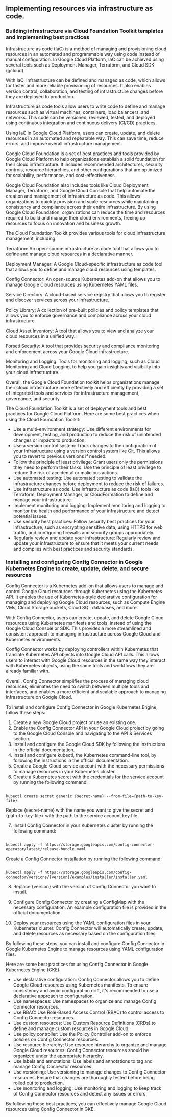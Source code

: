 ## Implementing resources via infrastructure as code.
### Building infrastructure via Cloud Foundation Toolkit templates and implementing best practices

Infrastructure as code (IaC) is a method of managing and provisioning cloud resources in an automated and programmable way using code instead of manual configuration. In Google Cloud Platform, IaC can be achieved using several tools such as Deployment Manager, Terraform, and Cloud SDK (gcloud).

With IaC, infrastructure can be defined and managed as code, which allows for faster and more reliable provisioning of resources. It also enables version control, collaboration, and testing of infrastructure changes before they are deployed to production.

Infrastructure as code tools allow users to write code to define and manage resources such as virtual machines, containers, load balancers, and networks. This code can be versioned, reviewed, tested, and deployed using continuous integration and continuous delivery (CI/CD) practices.

Using IaC in Google Cloud Platform, users can create, update, and delete resources in an automated and repeatable way. This can save time, reduce errors, and improve overall infrastructure management.

Google Cloud Foundation is a set of best practices and tools provided by Google Cloud Platform to help organizations establish a solid foundation for their cloud infrastructure. It includes recommended architectures, security controls, resource hierarchies, and other configurations that are optimized for scalability, performance, and cost-effectiveness.

Google Cloud Foundation also includes tools like Cloud Deployment Manager, Terraform, and Google Cloud Console that help automate the creation and management of infrastructure as code. This allows organizations to quickly provision and scale resources while maintaining consistency and compliance across their entire infrastructure. By using Google Cloud Foundation, organizations can reduce the time and resources required to build and manage their cloud environments, freeing up resources to focus on innovation and business growth.

The Cloud Foundation Toolkit provides various tools for cloud infrastructure management, including:

Terraform: An open-source infrastructure as code tool that allows you to define and manage cloud resources in a declarative manner.

Deployment Manager: A Google Cloud-specific infrastructure as code tool that allows you to define and manage cloud resources using templates.

Config Connector: An open-source Kubernetes add-on that allows you to manage Google Cloud resources using Kubernetes YAML files.

Service Directory: A cloud-based service registry that allows you to register and discover services across your infrastructure.

Policy Library: A collection of pre-built policies and policy templates that allows you to enforce governance and compliance across your cloud infrastructure.

Cloud Asset Inventory: A tool that allows you to view and analyze your cloud resources in a unified way.

Forseti Security: A tool that provides security and compliance monitoring and enforcement across your Google Cloud infrastructure.

Monitoring and Logging: Tools for monitoring and logging, such as Cloud Monitoring and Cloud Logging, to help you gain insights and visibility into your cloud infrastructure.

Overall, the Google Cloud Foundation toolkit helps organizations manage their cloud infrastructure more effectively and efficiently by providing a set of integrated tools and services for infrastructure management, governance, and security.

The Cloud Foundation Toolkit is a set of deployment tools and best practices for Google Cloud Platform. Here are some best practices when using the Cloud Foundation Toolkit:
- Use a multi-environment strategy: Use different environments for development, testing, and production to reduce the risk of unintended changes or impacts to production.
- Use a version control system: Track changes to the configuration of your infrastructure using a version control system like Git. This allows you to revert to previous versions if needed.
- Follow the principle of least privilege: Grant users only the permissions they need to perform their tasks. Use the principle of least privilege to reduce the risk of accidental or malicious actions.
- Use automated testing: Use automated testing to validate the infrastructure changes before deployment to reduce the risk of failures.
- Use infrastructure as code: Use infrastructure as code (IaC) tools like Terraform, Deployment Manager, or CloudFormation to define and manage your infrastructure.
- Implement monitoring and logging: Implement monitoring and logging to monitor the health and performance of your infrastructure and detect potential issues.
- Use security best practices: Follow security best practices for your infrastructure, such as encrypting sensitive data, using HTTPS for web traffic, and configuring firewalls and security groups appropriately.
- Regularly review and update your infrastructure: Regularly review and update your infrastructure to ensure that it meets your current needs and complies with best practices and security standards.


### Installing and configuring Config Connector in Google Kubernetes Engine to create, update, delete, and secure resources

Config Connector is a Kubernetes add-on that allows users to manage and control Google Cloud resources through Kubernetes using the Kubernetes API. It enables the use of Kubernetes-style declarative configuration for managing and deploying Google Cloud resources, such as Compute Engine VMs, Cloud Storage buckets, Cloud SQL databases, and more.

With Config Connector, users can create, update, and delete Google Cloud resources using Kubernetes manifests and tools, instead of using the Google Cloud Console or SDK. This provides a more streamlined and consistent approach to managing infrastructure across Google Cloud and Kubernetes environments.

Config Connector works by deploying controllers within Kubernetes that translate Kubernetes API objects into Google Cloud API calls. This allows users to interact with Google Cloud resources in the same way they interact with Kubernetes objects, using the same tools and workflows they are already familiar with.

Overall, Config Connector simplifies the process of managing cloud resources, eliminates the need to switch between multiple tools and interfaces, and enables a more efficient and scalable approach to managing infrastructure on Google Cloud.

To install and configure Config Connector in Google Kubernetes Engine, follow these steps:
1. Create a new Google Cloud project or use an existing one.
2. Enable the Config Connector API in your Google Cloud project by going to the Google Cloud Console and navigating to the API & Services section.
3. Install and configure the Google Cloud SDK by following the instructions in the official documentation.
4. Install and configure kubectl, the Kubernetes command-line tool, by following the instructions in the official documentation.
5. Create a Google Cloud service account with the necessary permissions to manage resources in your Kubernetes cluster.
6. Create a Kubernetes secret with the credentials for the service account by running the following command:

<pre><code>
kubectl create secret generic {secret-name} --from-file={path-to-key-file}
</code></pre>
Replace {secret-name} with the name you want to give the secret and {path-to-key-file> with the path to the service account key file.

7. Install Config Connector in your Kubernetes cluster by running the following command:

<pre><code>
kubectl apply -f https://storage.googleapis.com/config-connector-operator/latest/release-bundle.yaml
</code></pre>

Create a Config Connector installation by running the following command:
<pre><code>
kubectl apply -f https://storage.googleapis.com/config-connector/versions/{version}/examples/installer/installer.yaml
</code></pre>

8. Replace {version} with the version of Config Connector you want to install.

9. Configure Config Connector by creating a ConfigMap with the necessary configuration. An example configuration file is provided in the official documentation.

10. Deploy your resources using the YAML configuration files in your Kubernetes cluster. Config Connector will automatically create, update, and delete resources as necessary based on the configuration files.

By following these steps, you can install and configure Config Connector in Google Kubernetes Engine to manage resources using YAML configuration files.

Here are some best practices for using Config Connector in Google Kubernetes Engine (GKE):
- Use declarative configuration: Config Connector allows you to define Google Cloud resources using Kubernetes manifests. To ensure consistency and avoid configuration drift, it's recommended to use a declarative approach to configuration.
- Use namespaces: Use namespaces to organize and manage Config Connector resources.
- Use RBAC: Use Role-Based Access Control (RBAC) to control access to Config Connector resources.
- Use custom resources: Use Custom Resource Definitions (CRDs) to define and manage custom resources in Google Cloud.
- Use policy controller: Use the Policy Controller add-on to enforce policies on Config Connector resources.
- Use resource hierarchy: Use resource hierarchy to organize and manage Google Cloud resources. Config Connector resources should be organized under the appropriate hierarchy.
- Use labels and annotations: Use labels and annotations to tag and manage Config Connector resources.
- Use versioning: Use versioning to manage changes to Config Connector resources. Ensure that changes are thoroughly tested before being rolled out to production.
- Use monitoring and logging: Use monitoring and logging to keep track of Config Connector resources and detect any issues or errors.

By following these best practices, you can effectively manage Google Cloud resources using Config Connector in GKE.